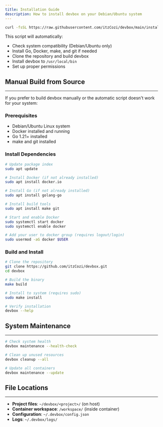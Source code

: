 ```yaml
---
title: Installation Guide
description: How to install devbox on your Debian/Ubuntu system
---
```


```bash
curl -fsSL https://raw.githubusercontent.com/itzCozi/devbox/main/install.sh | bash
```

This script will automatically:
- Check system compatibility (Debian/Ubuntu only)
- Install Go, Docker, make, and git if needed
- Clone the repository and build devbox
- Install devbox to `/usr/local/bin`
- Set up proper permissions

## Manual Build from Source
---

If you prefer to build devbox manually or the automatic script doesn't work for your system:

### Prerequisites
- Debian/Ubuntu Linux system
- Docker installed and running
- Go 1.21+ installed
- make and git installed

### Install Dependencies
```bash
# Update package index
sudo apt update

# Install Docker (if not already installed)
sudo apt install docker.io

# Install Go (if not already installed)
sudo apt install golang-go

# Install build tools
sudo apt install make git

# Start and enable Docker
sudo systemctl start docker
sudo systemctl enable docker

# Add your user to docker group (requires logout/login)
sudo usermod -aG docker $USER
```

### Build and Install
```bash
# Clone the repository
git clone https://github.com/itzCozi/devbox.git
cd devbox

# Build the binary
make build

# Install to system (requires sudo)
sudo make install

# Verify installation
devbox --help
```

## System Maintenance
---

```bash
# Check system health
devbox maintenance --health-check

# Clean up unused resources
devbox cleanup --all

# Update all containers
devbox maintenance --update
```

## File Locations
---

- **Project files**: `~/devbox/<project>/` (on host)
- **Container workspace**: `/workspace/` (inside container)
- **Configuration**: `~/.devbox/config.json`
- **Logs**: `~/.devbox/logs/`
